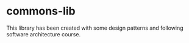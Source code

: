 # commons-lib
This library has been created with some design patterns and following software architecture course.

